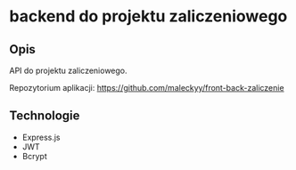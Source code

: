 # backend do projektu zaliczeniowego



## Opis

API do projektu zaliczeniowego.

Repozytorium aplikacji: https://github.com/maleckyy/front-back-zaliczenie






## Technologie 

* Express.js
* JWT
* Bcrypt
  

